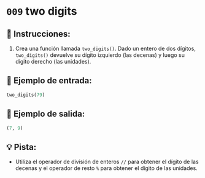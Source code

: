# `009` two digits

## 📝 Instrucciones:

1. Crea una función llamada `two_digits()`. Dado un entero de dos dígitos, `two_digits()` devuelve su dígito izquierdo (las decenas) y luego su dígito derecho (las unidades).

## 📎 Ejemplo de entrada:

```py
two_digits(79)
```

## 📎 Ejemplo de salida:

```py
(7, 9)
```

## 💡 Pista:

+ Utiliza el operador de división de enteros `//` para obtener el dígito de las decenas y el operador de resto `%` para obtener el dígito de las unidades.
